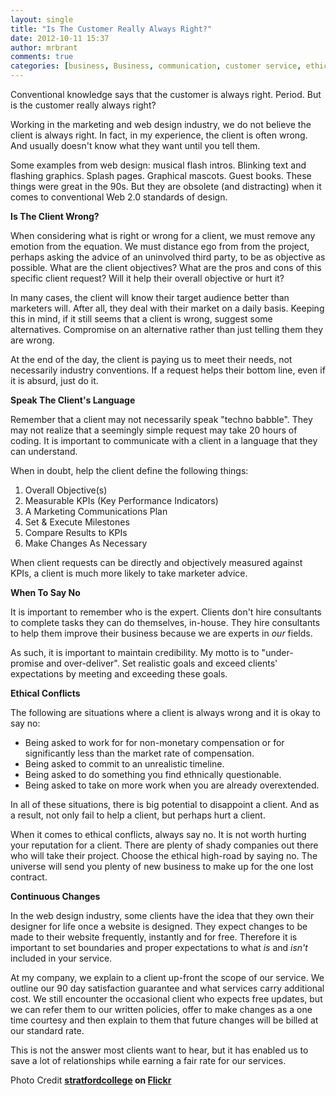 ```yaml
---
layout: single
title: "Is The Customer Really Always Right?"
date: 2012-10-11 15:37
author: mrbrant
comments: true
categories: [business, Business, communication, customer service, ethics, KPI, marketing, objectives]
---
```

Conventional knowledge says that the customer is always right. Period. But is the customer really always right?

Working in the marketing and web design industry, we do not believe the client is always right. In fact, in my experience, the client is often wrong. And usually doesn't know what they want until you tell them.

Some examples from web design: musical flash intros. Blinking text and flashing graphics. Splash pages. Graphical mascots. Guest books. These things were great in the 90s. But they are obsolete (and distracting) when it comes to conventional Web 2.0 standards of design.

<strong>Is The Client Wrong?</strong>

When considering what is right or wrong for a client, we must remove any emotion from the equation. We must distance ego from from the project, perhaps asking the advice of an uninvolved third party, to be as objective as possible. What are the client objectives? What are the pros and cons of this specific client request? Will it help their overall objective or hurt it?

In many cases, the client will know their target audience better than marketers will. After all, they deal with their market on a daily basis. Keeping this in mind, if it still seems that a client is wrong, suggest some alternatives. Compromise on an alternative rather than just telling them they are wrong.

At the end of the day, the client is paying us to meet their needs, not necessarily industry conventions. If a request helps their bottom line, even if it is absurd, just do it.

<strong>Speak The Client's Language</strong>

Remember that a client may not necessarily speak "techno babble". They may not realize that a seemingly simple request may take 20 hours of coding. It is important to communicate with a client in a language that they can understand.

When in doubt, help the client define the following things:
<ol>
	<li>Overall Objective(s)</li>
	<li>Measurable KPIs (Key Performance Indicators)</li>
	<li>A Marketing Communications Plan</li>
	<li>Set &amp; Execute Milestones</li>
	<li>Compare Results to KPIs</li>
	<li>Make Changes As Necessary</li>
</ol>
When client requests can be directly and objectively measured against KPIs, a client is much more likely to take marketer advice.

<strong>When To Say No</strong>

It is important to remember who is the expert. Clients don't hire consultants to complete tasks they can do themselves, in-house. They hire consultants to help them improve their business because we are experts in <em>our</em> fields.

As such, it is important to maintain credibility. My motto is to "under-promise and over-deliver". Set realistic goals and exceed clients' expectations by meeting and exceeding these goals.

<strong>Ethical Conflicts</strong>

The following are situations where a client is always wrong and it is okay to say no:
<ul>
	<li>Being asked to work for for non-monetary compensation or for significantly less than the market rate of compensation.</li>
	<li>Being asked to commit to an unrealistic timeline.</li>
	<li>Being asked to do something you find ethnically questionable.</li>
	<li>Being asked to take on more work when you are already overextended.</li>
</ul>
In all of these situations, there is big potential to disappoint a client. And as a result, not only fail to help a client, but perhaps hurt a client.

When it comes to ethical conflicts, always say no. It is not worth hurting your reputation for a client. There are plenty of shady companies out there who will take their project. Choose the ethical high-road by saying no. The universe will send you plenty of new business to make up for the one lost contract.

<strong>Continuous Changes</strong>

In the web design industry, some clients have the idea that they own their designer for life once a website is designed. They expect changes to be made to their website frequently, instantly and for free. Therefore it is important to set boundaries and proper expectations to what <em>is</em> and <em>isn't</em> included in your service.

At my company, we explain to a client up-front the scope of our service. We outline our 90 day satisfaction guarantee and what services carry additional cost. We still encounter the occasional client who expects free updates, but we can refer them to our written policies, offer to make changes as a one time courtesy and then explain to them that future changes will be billed at our standard rate.

This is not the answer most clients want to hear, but it has enabled us to save a lot of relationships while earning a fair rate for our services.

Photo Credit <strong id="yui_3_5_1_3_1349995044428_1169"><a id="yui_3_5_1_3_1349995044428_1168" href="http://www.flickr.com/photos/stratfordcollege/">stratfordcollege</a> on <a href="http://www.flickr.com/photos/stratfordcollege/">Flickr</a></strong>
